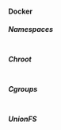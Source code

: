 #### Docker

##### Namespaces

```

```

##### Chroot

```

```

##### Cgroups

```

```

##### UnionFS

```

```

